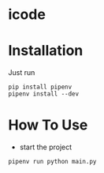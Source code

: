 # icode

# Installation

Just run
```shell script
pip install pipenv
pipenv install --dev
```
# How To Use

- start the project
```shell script
pipenv run python main.py
